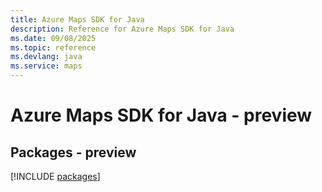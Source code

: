 ```yaml
---
title: Azure Maps SDK for Java
description: Reference for Azure Maps SDK for Java
ms.date: 09/08/2025
ms.topic: reference
ms.devlang: java
ms.service: maps
---
```

# Azure Maps SDK for Java - preview
## Packages - preview
[!INCLUDE [packages](maps-index.md)]